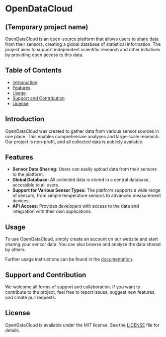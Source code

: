 # OpenDataCloud
## (Temporary project name)

OpenDataCloud is an open-source platform that allows users to share data from their sensors, creating a global database of statistical information. The project aims to support independent scientific research and other initiatives by providing open access to this data.

## Table of Contents

- [Introduction](#introduction)
- [Features](#features)
- [Usage](#usage)
- [Support and Contribution](#support-and-contribution)
- [License](#license)

## Introduction

OpenDataCloud was created to gather data from various sensor sources in one place. This enables comprehensive analyses and large-scale research. Our project is non-profit, and all collected data is publicly available.

## Features

- **Sensor Data Sharing:** Users can easily upload data from their sensors to the platform.
- **Global Database:** All collected data is stored in a central database, accessible to all users.
- **Support for Various Sensor Types:** The platform supports a wide range of sensors, from simple temperature sensors to advanced measurement devices.
- **API Access:** Provides developers with access to the data and integration with their own applications.

## Usage

To use OpenDataCloud, simply create an account on our website and start sharing your sensor data. You can also browse and analyze the data shared by others.

Further usage instructions can be found in the [documentation](docs/README.md).

## Support and Contribution

We welcome all forms of support and collaboration. If you want to contribute to the project, feel free to report issues, suggest new features, and create pull requests.

## License

OpenDataCloud is available under the MIT license. See the [LICENSE](LICENSE) file for details.
 
